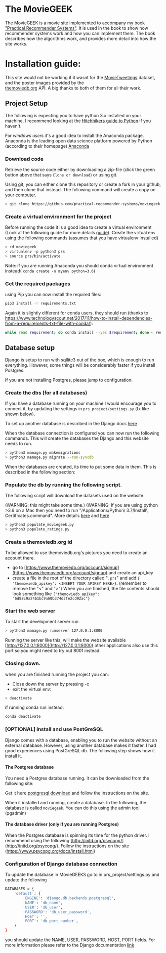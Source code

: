 # The MovieGEEK

The MovieGEEK is a movie site implemented to accompany my book
["Practical Recommender Systems"](https://www.manning.com/books/practical-recommender-systems).
It is used in the book to show how recommender systems work and how you can implement them. The book describes how the algorithms work, and provides more detail into how the site works.  

# Installation guide:

This site would not be working if it wasnt for the  [MovieTweetings](https://github.com/sidooms/MovieTweetings) dataset, and the poster images provided by the  
[themoviedb.org](https://www.themoviedb.org) API. A big thanks to both of them for all their work.
 
## Project Setup
The following is expecting you to have python 3.x installed on your machine. I recommend looking at the [Hitchhikers guide to Python](http://docs.python-guide.org/en/latest/) if you haven't.
 
For *windows users* it's a good idea to install the Anaconda package. Anaconda is the leading open data science platform powered by Python (according to their homepage) [Anaconda](https://www.continuum.io/downloads)
 
### Download code
Retrieve the source code either by downloading a zip-file (click the green button above that says `Clone or download`) or using git. 

Using git, you can either clone this repository or create a fork in your github, and then clone that instead. The following command will create a copy on your computer. 

```bash
> git clone https://github.com/practical-recommender-systems/moviegeek.git
```
### Create a virtual environment for the project 
Before running the code it is a good idea to create a virtual environment
(Look at the following guide for more details [guide](http://docs.python-guide.org/en/latest/dev/virtualenvs/#virtualenvironments-ref)).
Create the virtual env using the following commands (assumes that you have virtualenv installed)
 
```bash
> cd moviegeek
> virtualenv -p python3 prs
> source prs/bin/activate
```

Note: if you are running Anaconda you should conda virtual environment instead( ```conda create -n myenv python=3.6```)

### Get the required packages
using Pip you can now install the required files:
```bash
pip3 install -r requirements.txt
```
Again it is slightly different for conda users, they should run (thanks to https://www.technologyscout.net/2017/11/how-to-install-dependencies-from-a-requirements-txt-file-with-conda/):
```bash 
while read requirement; do conda install --yes $requirement; done < requirements.txt
```


## Database setup
Django is setup to run with sqllite3 out of the box, which is enough to run everything. 
However, some things will be considerably faster if you install Postgres.

If you are not installing Postgres, please jump to configuration. 

### Create the dbs (for all databases)
If you have a database running on your machine I would encourage 
you to connect it, by updating the settings in `prs_project/settings.py` (fx like shown below). 

To set up another database is described in the Django docs [here](https://docs.djangoproject.com/en/2.0/ref/databases/)

When the database connection is configured you can now run the following commands. This will create the 
databases the Django and this website needs to run. 

```bash
> python3 manage.py makemigrations
> python3 manage.py migrate --run-syncdb
```
When the databases are created, its time to put some data in them. This is described in the following section:

### Populate the db by running the following script. 

The following script will download the datasets used on the website. 

(WARNING: this might take some time.)
(WARNING: If you are using python >3.6 on a Mac then you need to run 
"/Applications/Python\ 3.7/Install\ Certificates.command". More details [here](https://bugs.python.org/issue28150) and [here](https://timonweb.com/tutorials/fixing-certificate_verify_failed-error-when-trying-requests_html-out-on-mac/)
```bash
> python3 populate_moviegeek.py
> python3 populate_ratings.py
```

### Create a themoviedb.org id
To be allowed to use themoviedb.org's pictures you need to create an account there. 

* go to [https://www.themoviedb.org/account/signup](https://www.themoviedb.org/account/signup) and create an api_key
* create a file in the root of the directory called "`.prs`" and add 
`{ "themoviedb_apikey": <INSERT YOUR APIKEY HERE>}`.
(remember to remove the "<" and ">") 
When you are finished, the file contents should look something like 
```{"themoviedb_apikey": "6d88c9a24b1bc9a60b374d3fe2cd92ac"}```

### Start the web server
 To start the development server run:
```bash
> python3 manage.py runserver 127.0.0.1:8000
```
Running the server like this, will make the website available 
[http://127.0.0.1:8000](http://127.0.0.1:8000) other applications also use this port
so you might need to try out 8001 instead. 

### Closing down.
when you are finished running the project you can:
* Close down the server by pressing <CLTR>-c  
* exit the virtual env:
```bash
> deactivate
```
if running conda run instead:
```bash
conda deactivate
```

### [OPTIONAL] install and use PostGreSQL
Django comes with a database, enabling you to run the website without an external database.
However, using another database makes it faster. I had good experiences using PostGreSQL db. 
The following step shows how it install it. 

#### The Postgres database
You need a Postgres database running. It can be downloaded from the following site:

Get it here [postgresql download](https://www.postgresql.org/download/) 
and follow the instructions on the site.

When it installed and running, create a database. 
In the following, the database is called `moviegeek`. You can do this using the admin tool (pgadmin)

#### The database driver (only if you are running Postgres)
When the Postgres database is spinning its time for the python driver. I recommend using the following 
[http://initd.org/psycopg/](http://initd.org/psycopg/). Follow the instructions on the site (https://www.psycopg.org/docs/install.html)

### Configuration of Django database connection

To update the database in MovieGEEKS go to in prs_project/settings.py 
and update the following 

```bash
DATABASES = {
    'default': {
        'ENGINE': 'django.db.backends.postgresql',
        'NAME': 'db_name',                      
        'USER': 'db_user',
        'PASSWORD': 'db_user_password',
        'HOST': '',
        'PORT': 'db_port_number',
    }
}
```
you should update the NAME, USER, PASSWORD, HOST, PORT fields. 
For more information please refer to the Django documentation [link](https://docs.djangoproject.com/en/3.0/ref/databases/)
